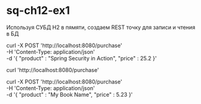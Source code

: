 # sq-ch12-ex1

Используя СУБД H2 в пямяти, создаем REST точку для записи и чтения в БД

curl -X POST 'http://localhost:8080/purchase' \
-H 'Content-Type: application/json' \
-d '{
"product" : "Spring Security in Action",
"price" : 25.2
}'


curl 'http://localhost:8080/purchase'

curl -X POST 'http://localhost:8080/purchase' \
-H 'Content-Type: application/json' \
-d '{
"product" : "My Book Name",
"price" : 5.23
}'
